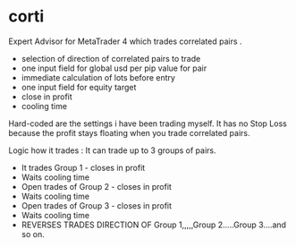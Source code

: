 # corti
Expert Advisor for MetaTrader 4 which trades correlated pairs .

- selection of direction of correlated pairs to trade
- one input field for global usd per pip value for pair
- immediate calculation of lots before entry 
- one input field for equity target 
- close in profit
- cooling time

Hard-coded are the settings i have been trading myself.
It has no Stop Loss because the profit stays floating when you trade correlated pairs.

Logic how it trades :
It can trade up to 3 groups of pairs.
- It trades Group 1 - closes in profit
- Waits cooling time
- Open trades of Group 2 - closes in profit
- Waits cooling time
- Open trades of Group 3 - closes in profit
- Waits cooling time
- REVERSES TRADES DIRECTION OF Group 1,,,,,Group 2.....Group 3....and so on.

